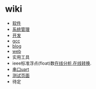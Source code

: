 # wiki

* [软件](/soft/index)
* [系统管理](sys-manage/index)
* [开发](dev/index)
* [gcc](gcc/index)
* [blog](blog/index)
* [web](web/index)
* 实用工具
* ieee标准浮点(float)数[在线分析](http://babbage.cs.qc.cuny.edu/IEEE-754/),[在线转换](http://www.binaryconvert.com/).
* [串口uart](uart)
* [测试页面](test/test)
* 待定
